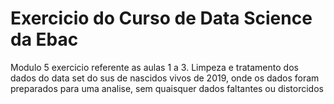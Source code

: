 # Exercicio do Curso de Data Science da Ebac
Modulo 5 exercicio referente as aulas 1 a 3. Limpeza e tratamento dos dados do data set do sus de nascidos vivos de 2019, onde os dados foram preparados para uma analise, sem quaisquer dados faltantes ou distorcidos
